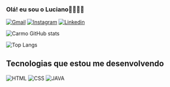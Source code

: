 ### Olá! eu sou o Luciano👻🎃🧛🦇

[![Gmail](https://img.shields.io/badge/Gmail-D14836?style=for-the-badge&logo=gmail&logoColor=white
)](<a href="mailto:lclucianocarmo24@gmail.com?subject=contato&body=Olá, gostaria de entrar em contato com você"/a>
)
[![Instagram](https://img.shields.io/badge/Instagram-E4405F?style=for-the-badge&logo=instagram&logoColor=white
)](https://instagram.com/lucian0carm0?igshid=NzZlODBkYWE4Ng==)
[![Linkedin](https://img.shields.io/badge/LinkedIn-0077B5?style=for-the-badge&logo=linkedin&logoColor=white
)](https://www.linkedin.com/in/luciano-carmo-42839823a/)

![Carmo GitHub stats](https://github-readme-stats.vercel.app/api?username=Ni-Sea&show_icons=true&theme=Default)

![Top Langs](https://github-readme-stats.vercel.app/api/top-langs/?username=Ni-Sea&layout=compact)

## Tecnologias que estou me desenvolvendo
<div style="display: inline_block"></>
    <img align="center" alt="HTML" src="https://img.shields.io/badge/HTML-239120?style=for-the-badge&logo=html5&logoColor=white" />
    <img align="center" alt="CSS" src="https://img.shields.io/badge/CSS-239120?&style=for-the-badge&logo=css3&logoColor=white" />
    <img align="center" alt="JAVA" src="https://img.shields.io/badge/Java-ED8B00?style=for-the-badge&logo=openjdk&logoColor=white" />
</div>
